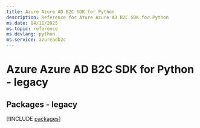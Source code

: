 ```yaml
---
title: Azure Azure AD B2C SDK for Python
description: Reference for Azure Azure AD B2C SDK for Python
ms.date: 04/11/2025
ms.topic: reference
ms.devlang: python
ms.service: azureadb2c
---
```

# Azure Azure AD B2C SDK for Python - legacy
## Packages - legacy
[!INCLUDE [packages](azure-ad-b2c-index.md)]